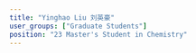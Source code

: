 ```yaml
---
title: "Yinghao Liu 刘英豪"
user_groups: ["Graduate Students"]
position: "23 Master's Student in Chemistry"
---
```

